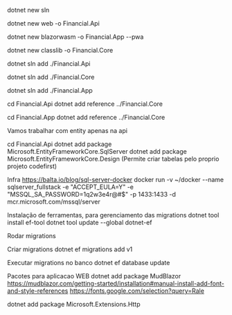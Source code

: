 dotnet new sln

dotnet new web -o Financial.Api

dotnet new blazorwasm -o Financial.App --pwa

dotnet new classlib -o Financial.Core

dotnet sln add ./Financial.Api

dotnet sln add ./Financial.Core

dotnet sln add ./Financial.App

cd Financial.Api
dotnet add reference ../Financial.Core

cd Financial.App
dotnet add reference ../Financial.Core



Vamos trabalhar com entity apenas na api

cd Financial.Api
dotnet add package Microsoft.EntityFrameworkCore.SqlServer
dotnet add package Microsoft.EntityFrameworkCore.Design (Permite criar tabelas pelo proprio projeto codefirst)


Infra
https://balta.io/blog/sql-server-docker
docker run -v ~/docker --name sqlserver_fullstack -e "ACCEPT_EULA=Y" -e "MSSQL_SA_PASSWORD=1q2w3e4r@#$" -p 1433:1433 -d mcr.microsoft.com/mssql/server



Instalação de ferramentas, para gerenciamento das migrations
dotnet tool install ef-tool
dotnet tool update --global dotnet-ef


Rodar migrations

Criar migrations
dotnet ef migrations add v1

Executar migrations no banco
dotnet ef database update






Pacotes para aplicacao WEB
dotnet add package MudBlazor
https://mudblazor.com/getting-started/installation#manual-install-add-font-and-style-references
https://fonts.google.com/selection?query=Rale

dotnet add package Microsoft.Extensions.Http